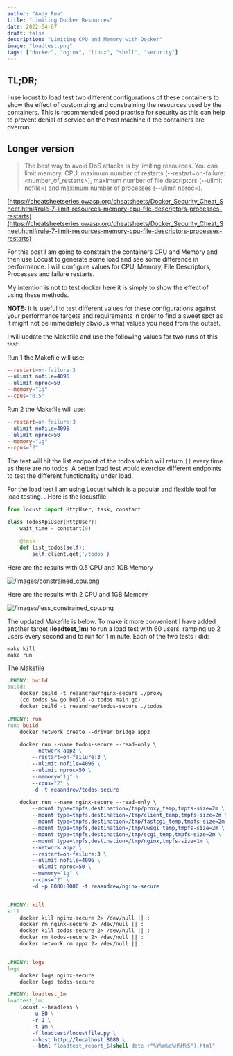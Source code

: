 ```yaml
---
author: "Andy Rea"
title: "Limiting Docker Resources"
date: 2022-04-07
draft: false
description: "Limiting CPU and Memory with Docker"
image: "loadtest.png"
tags: ["docker", "nginx", "linux", "shell", "security"]
---
```


## TL;DR;

I use locust to load test two different configurations of these containers to show the effect of customizing and constraining the resources used by the containers.  This is recommended good practise for security as this can help to prevent denial of service on the host machine if the containers are overrun.

## Longer version

> The best way to avoid DoS attacks is by limiting resources. You can limit memory, CPU, maximum number of restarts (--restart=on-failure:<number_of_restarts>), maximum number of file descriptors (--ulimit nofile=<number>) and maximum number of processes (--ulimit nproc=<number>).

[https://cheatsheetseries.owasp.org/cheatsheets/Docker_Security_Cheat_Sheet.html#rule-7-limit-resources-memory-cpu-file-descriptors-processes-restarts](https://cheatsheetseries.owasp.org/cheatsheets/Docker_Security_Cheat_Sheet.html#rule-7-limit-resources-memory-cpu-file-descriptors-processes-restarts)

For this post I am going to constrain the containers CPU and Memory and then use Locust to generate some load and see some difference in performance.  I will configure values for CPU, Memory, File Descriptors, Processes and failure restarts.  

My intention is not to test docker here it is simply to show the effect of using these methods.

**NOTE:**  It is useful to test different values for these configurations against your performance targets and requirements in order to find a sweet spot as it might not be immediately obvious what values you need from the outset.

I will update the Makefile and use the following values for two runs of this test:

Run 1 the Makefile will use:

```Makefile
--restart=on-failure:3
--ulimit nofile=4096
--ulimit nproc=50
--memory="1g" 
--cpus="0.5" 
```

Run 2 the Makefile will use:

```Makefile
--restart=on-failure:3 
--ulimit nofile=4096 
--ulimit nproc=50 
--memory="1g" 
--cpus="2" 
```

The test will hit the list endpoint of the todos which will return `[]` every time as there are no todos.  A better load test would exercise different endpoints to test the different functionality under load.

For the load test I am using Locust which is a popular and flexible tool for load testing. [](https://locust.io/).  Here is the locustfile:

```python
from locust import HttpUser, task, constant

class TodosApiUser(HttpUser):
    wait_time = constant(0)

    @task
    def list_todos(self):
        self.client.get('/todos')
```

Here are the results with 0.5 CPU and 1GB Memory

![/images/constrained_cpu.png](/images/constrained_cpu.png)

Here are the results with 2 CPU and 1GB Memory

![/images/less_constrained_cpu.png](/images/less_constrained_cpu.png)

The updated Makefile is below.  To make it more convenient I have added another target (**loadtest_1m**) to run a load test with 60 users, ramping up 2 users every second and to run for 1 minute.  Each of the two tests I did:

```shell
make kill
make run
```

The Makefile

```Makefile
.PHONY: build
build:
	docker build -t reaandrew/nginx-secure ./proxy
	(cd todos && go build -o todos main.go)
	docker build -t reaandrew/todos-secure ./todos

.PHONY: run
run: build
	docker network create --driver bridge appz

	docker run --name todos-secure --read-only \
		--network appz \
		--restart=on-failure:3 \
		--ulimit nofile=4096 \
		--ulimit nproc=50 \
		--memory="1g" \
        --cpus="2" \
		-d -t reaandrew/todos-secure

	docker run --name nginx-secure --read-only \
		--mount type=tmpfs,destination=/tmp/proxy_temp,tmpfs-size=2m \
		--mount type=tmpfs,destination=/tmp/client_temp,tmpfs-size=2m \
		--mount type=tmpfs,destination=/tmp/fastcgi_temp,tmpfs-size=2m \
		--mount type=tmpfs,destination=/tmp/uwsgi_temp,tmpfs-size=2m \
		--mount type=tmpfs,destination=/tmp/scgi_temp,tmpfs-size=2m \
		--mount type=tmpfs,destination=/tmp/nginx,tmpfs-size=1m \
		--network appz \
		--restart=on-failure:3 \
		--ulimit nofile=4096 \
		--ulimit nproc=50 \
		--memory="1g" \
		--cpus="2" \
		-d -p 8080:8080 -t reaandrew/nginx-secure


.PHONY: kill
kill:
	docker kill nginx-secure 2> /dev/null || :
	docker rm nginx-secure 2> /dev/null || :
	docker kill todos-secure 2> /dev/null || :
	docker rm todos-secure 2> /dev/null || :
	docker network rm appz 2> /dev/null || :


.PHONY: logs
logs:
	docker logs nginx-secure
	docker logs todos-secure

.PHONY: loadtest_1m
loadtest_1m:
	locust --headless \
		-u 60 \
		-r 2 \
		-t 1m \
		-f loadtest/locustfile.py \
		--host http://localhost:8080 \
		--html "loadtest_report_$(shell date +"%Y%m%d%H%M%S").html"
```